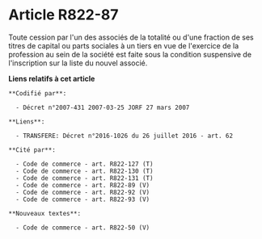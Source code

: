 # Article R822-87

Toute cession par l'un des associés de la totalité ou d'une fraction de ses titres de capital ou parts sociales à un tiers en
vue de l'exercice de la profession au sein de la société est faite sous la condition suspensive de l'inscription sur la liste
du nouvel associé.

**Liens relatifs à cet article**

	**Codifié par**:

	  - Décret n°2007-431 2007-03-25 JORF 27 mars 2007

	**Liens**:

	  - TRANSFERE: Décret n°2016-1026 du 26 juillet 2016 - art. 62

	**Cité par**:

	  - Code de commerce - art. R822-127 (T)
	  - Code de commerce - art. R822-130 (T)
	  - Code de commerce - art. R822-131 (T)
	  - Code de commerce - art. R822-89 (V)
	  - Code de commerce - art. R822-92 (V)
	  - Code de commerce - art. R822-93 (V)

	**Nouveaux textes**:

	  - Code de commerce - art. R822-50 (V)

